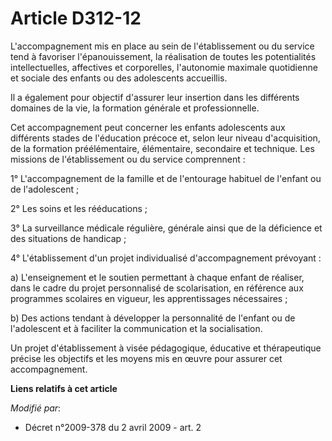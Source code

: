 # Article D312-12

L'accompagnement mis en place au sein de l'établissement ou du service tend à favoriser l'épanouissement, la réalisation de
toutes les potentialités intellectuelles, affectives et corporelles, l'autonomie maximale quotidienne et sociale des enfants
ou des adolescents accueillis. 

Il a également pour objectif d'assurer leur insertion dans les différents domaines de la vie, la formation générale et
professionnelle. 

Cet accompagnement peut concerner les enfants adolescents aux différents stades de l'éducation précoce et, selon leur niveau
d'acquisition, de la formation préélémentaire, élémentaire, secondaire et technique. Les missions de l'établissement ou du
service comprennent : 

1° L'accompagnement de la famille et de l'entourage habituel de l'enfant ou de l'adolescent ; 

2° Les soins et les rééducations ; 

3° La surveillance médicale régulière, générale ainsi que de la déficience et des situations de handicap ; 

4° L'établissement d'un projet individualisé d'accompagnement prévoyant : 

a) L'enseignement et le soutien permettant à chaque enfant de réaliser, dans le cadre du projet personnalisé de
scolarisation, en référence aux programmes scolaires en vigueur, les apprentissages nécessaires ; 

b) Des actions tendant à développer la personnalité de l'enfant ou de l'adolescent et à faciliter la communication et la
socialisation. 

Un projet d'établissement à visée pédagogique, éducative et thérapeutique précise les objectifs et les moyens mis en œuvre
pour assurer cet accompagnement.

**Liens relatifs à cet article**

_Modifié par_:

  - Décret n°2009-378 du 2 avril 2009 - art. 2
